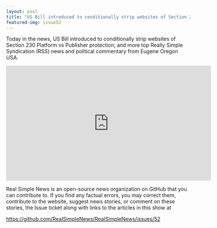 ```yaml
---
layout: post
title: "US Bill introduced to conditionally strip websites of Section 230 Platform vs Publisher protection."
featured-img: issue52
---
```


Today in the news, US Bill introduced to conditionally strip websites of Section 230 Platform vs Publisher protection; and more top Really Simple Syndication (RSS) news and political commentary from Eugene Oregon USA.

<iframe width="560" height="315" src="https://www.youtube.com/embed/KCxPoYYt0d0" frameborder="0" allow="accelerometer; autoplay; encrypted-media; gyroscope; picture-in-picture" allowfullscreen></iframe>

Real Simple News is an open-source news organization on GitHub that you can contribute to. If you find any factual errors, you may correct them, contribute to the website, suggest news stories, or comment on these stories, the Issue ticket along with links to the articles in this show at 

<https://github.com/RealSimpleNews/RealSimpleNews/issues/52>
